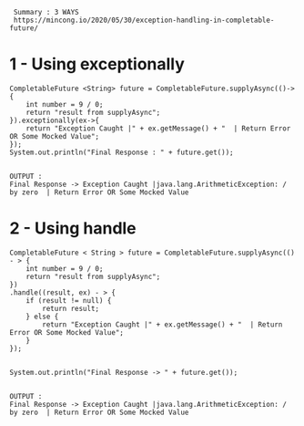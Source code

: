      Summary : 3 WAYS
     https://mincong.io/2020/05/30/exception-handling-in-completable-future/
     
     
     
# 1 - Using exceptionally

	CompletableFuture <String> future = CompletableFuture.supplyAsync(()->{
	    int number = 9 / 0;
	    return "result from supplyAsync";
	}).exceptionally(ex->{
	    return "Exception Caught |" + ex.getMessage() + "  | Return Error OR Some Mocked Value"; 
	});
	System.out.println("Final Response : " + future.get());


    OUTPUT :
    Final Response -> Exception Caught |java.lang.ArithmeticException: / by zero  | Return Error OR Some Mocked Value
 


# 2 - Using handle

    CompletableFuture < String > future = CompletableFuture.supplyAsync(() - > {
        int number = 9 / 0;
        return "result from supplyAsync";
    })
    .handle((result, ex) - > {
        if (result != null) {
            return result;
        } else {
            return "Exception Caught |" + ex.getMessage() + "  | Return Error OR Some Mocked Value"; 
        }
    });


    System.out.println("Final Response -> " + future.get());
    
   
    OUTPUT :
    Final Response -> Exception Caught |java.lang.ArithmeticException: / by zero  | Return Error OR Some Mocked Value
